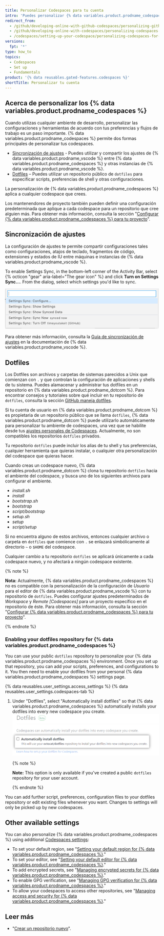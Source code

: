 ```yaml
---
title: Personalizar Codespaces para tu cuenta
intro: 'Puedes personalizar {% data variables.product.prodname_codespaces %} utilizando un repositorio de `dotfiles` en {% data variables.product.product_name %} o utilizando la sincronización de ajustes.'
redirect_from:
  - /github/developing-online-with-github-codespaces/personalizing-github-codespaces-for-your-account
  - /github/developing-online-with-codespaces/personalizing-codespaces-for-your-account
  - /codespaces/setting-up-your-codespace/personalizing-codespaces-for-your-account
versions:
  fpt: '*'
type: how_to
topics:
  - Codespaces
  - Set up
  - Fundamentals
product: '{% data reusables.gated-features.codespaces %}'
shortTitle: Personalizar tu cuenta
---
```



## Acerca de personalizar los {% data variables.product.prodname_codespaces %}

Cuando utilizas cualquier ambiente de desarrollo, personalizar las configuraciones y herramientas de acuerdo con tus preferencias y flujos de trabajo es un paso importante. {% data variables.product.prodname_codespaces %} permite dos formas principales de personalizar tus codespaces.

- [Sincronización de ajustes](#settings-sync) - Puedes utilizar y compartir los ajustes de {% data variables.product.prodname_vscode %} entre {% data variables.product.prodname_codespaces %} y otras instancias de {% data variables.product.prodname_vscode %}.
- [Dotfiles](#dotfiles) – Puedes utilizar un repositorio público de `dotfiles` para especificar scripts, preferencias de shell y otras configuraciones.

La personalización de {% data variables.product.prodname_codespaces %} aplica a cualquier codespace que crees.

Los mantenendores de proyecto también pueden definir una configuración predeterminada que aplique a cada codespace para un repositorio que cree alguien más. Para obtener más información, consulta la sección "[Configurar {% data variables.product.prodname_codespaces %} para tu proyecto](/github/developing-online-with-codespaces/configuring-codespaces-for-your-project)".

## Sincronización de ajustes

La configuración de ajustes te permite compartir configuraciones tales como configuraciones, atajos de teclado, fragmentos de código, extensiones y estados de IU entre máquinas e instancias de {% data variables.product.prodname_vscode %}.

To enable Settings Sync, in the bottom-left corner of the Activity Bar, select {% octicon "gear" aria-label="The gear icon" %} and click **Turn on Settings Sync…**. From the dialog, select which settings you'd like to sync.

![La opción de sincronización de ajustes en el menú de administración](/assets/images/help/codespaces/codespaces-manage-settings-sync.png)

Para obtener más información, consulta la [Guía de sincronización de ajustes](https://code.visualstudio.com/docs/editor/settings-sync) en la documentación de {% data variables.product.prodname_vscode %}.

## Dotfiles

Los Dotfiles son archivos y carpetas de sistemas parecidos a Unix que comienzan con `.` y que controlan la configuración de aplicaciones y shells de tu sistema. Puedes alamacenar y administrar tus dotfiles en un repositorio en {% data variables.product.prodname_dotcom %}. Para encontrar consejos y tutoriales sobre qué incluir en tu repositorio de `dotfiles`, consulta la sección [GitHub maneja dotfiles](https://dotfiles.github.io/).

Si tu cuenta de usuario en {% data variables.product.prodname_dotcom %} es propietaria de un repositorio público que se llama `dotfiles`, {% data variables.product.prodname_dotcom %} puede utilizarlo automáticamente para personalizar tu ambiente de codespaces, una vez que se habilite desde tus [ajustes personales de Codespaces](https://github.com/settings/codespaces). Actualmente, no son compatibles los repositorios `dotfiles` privados.

Tu repositorio `dotfiles` puede incluir los alias de tu shell y tus preferencias, cualquier herramienta que quieras instalar, o cualquier otra personalización del codespace que quieras hacer.

Cuando creas un codespace nuevo, {% data variables.product.prodname_dotcom %} clona tu repositorio `dotfiles` hacia el ambiente del codespace, y busca uno de los siguientes archivos para configurar el ambiente.

* _install.sh_
* _install_
* _bootstrap.sh_
* _bootstrap_
* _script/bootstrap_
* _setup.sh_
* _setup_
* _script/setup_

Si no encuentra alguno de estos archivos, entonces cualquier archivo o carpeta en `dotfiles` que comience con `.` se enlazará simbólicamente al directorio `~` o `$HOME` del codespace.

Cualquier cambio a tu repositorio `dotfiles` se aplicará únicamente a cada codespace nuevo, y no afectará a ningún codespace existente.

{% note %}

**Nota:** Actualmente, {% data variables.product.prodname_codespaces %} no es compatible con la personalización de la configuración de _Usuario_ para el editor de {% data variables.product.prodname_vscode %} con tu repositorio de `dotfiles`. Puedes configurar ajustes predeterminados de _Workspace_ y _Remote [Codespaces]_ para un proyecto específico en el repositorio de éste. Para obtener más información, consulta la sección "[Configurar {% data variables.product.prodname_codespaces %} para tu proyecto](/github/developing-online-with-codespaces/configuring-codespaces-for-your-project#creating-a-custom-codespace-configuration)".

{% endnote %}

### Enabling your dotfiles repository for {% data variables.product.prodname_codespaces %}

You can use your public `dotfiles` repository to personalize your {% data variables.product.prodname_codespaces %} environment. Once you set up that repository, you can add your scripts, preferences, and configurations to it. You then need to enable your dotfiles from your personal {% data variables.product.prodname_codespaces %} settings page.

{% data reusables.user_settings.access_settings %}
{% data reusables.user_settings.codespaces-tab %}
1. Under "Dotfiles", select "Automatically install dotfiles" so that {% data variables.product.prodname_codespaces %} automatically installs your dotfiles into every new codespace you create. ![Installing dotfiles](/assets/images/help/codespaces/install-dotfiles.png)

   {% note %}

   **Note:** This option is only available if you've created a public `dotfiles` repository for your user account.

   {% endnote %}

You can add further script, preferences, configuration files to your dotfiles repository or edit existing files whenever you want. Changes to settings will only be picked up by new codespaces.

## Other available settings

You can also personalize {% data variables.product.prodname_codespaces %} using additional [Codespaces settings](https://github.com/settings/codespaces):

- To set your default region, see "[Setting your default region for {% data variables.product.prodname_codespaces %}](/codespaces/managing-your-codespaces/setting-your-default-region-for-codespaces)."
- To set your editor, see "[Setting your default editor for {% data variables.product.prodname_codespaces %}](/codespaces/managing-your-codespaces/setting-your-default-editor-for-codespaces)."
- To add encrypted secrets, see "[Managing encrypted secrets for {% data variables.product.prodname_codespaces %}](/github/developing-online-with-codespaces/managing-encrypted-secrets-for-codespaces)."
- To enable GPG verification, see "[Managing GPG verification for {% data variables.product.prodname_codespaces %}](/github/developing-online-with-codespaces/managing-gpg-verification-for-codespaces)."
- To allow your codespaces to access other repositories, see "[Managing access and security for {% data variables.product.prodname_codespaces %}](/github/developing-online-with-codespaces/managing-access-and-security-for-codespaces)."

## Leer más

* "[Crear un repositorio nuevo](/github/creating-cloning-and-archiving-repositories/creating-a-new-repository)".
